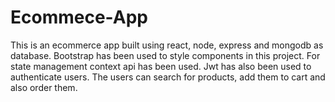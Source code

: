 # Ecommece-App
This is an ecommerce app built using react, node, express and mongodb as database. Bootstrap has been used to style components in this project.
For state management context api has been used. Jwt has also been used to authenticate users. The users can search for products, add them to cart
and also order them. 
